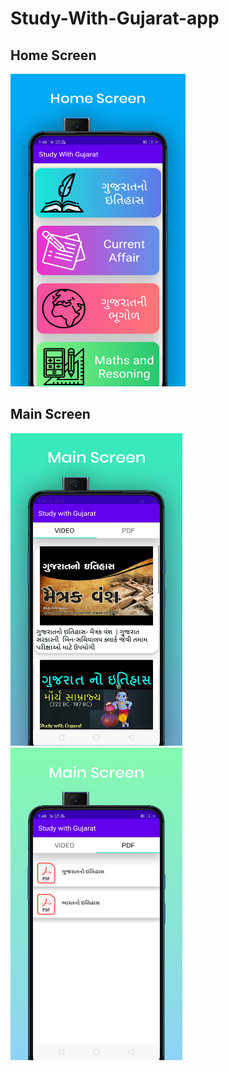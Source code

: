 # Study-With-Gujarat-app

## Home Screen
<img src="https://github.com/bhargav-01/Study-With-Gujarat-app/blob/master/Screenshot/home.png" width=280 height=500></img>

## Main Screen
<img src="https://github.com/bhargav-01/Study-With-Gujarat-app/blob/master/Screenshot/video.png" width=275 height=500></img>
<img src="https://github.com/bhargav-01/Study-With-Gujarat-app/blob/master/Screenshot/pdf.png" width=275 height=500></img>

